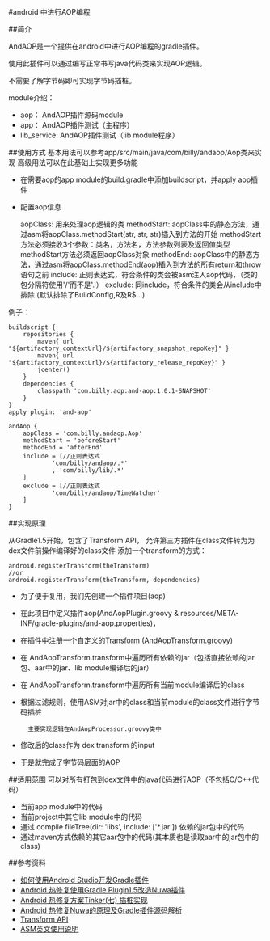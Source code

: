 #android 中进行AOP编程

##简介

AndAOP是一个提供在android中进行AOP编程的gradle插件。

使用此插件可以通过编写正常书写java代码类来实现AOP逻辑。

不需要了解字节码即可实现字节码插桩。

module介绍：
- aop： AndAOP插件源码module
- app： AndAOP插件测试（主程序）
- lib_service: AndAOP插件测试（lib module程序）

##使用方式
基本用法可以参考app/src/main/java/com/billy/andaop/Aop类来实现
高级用法可以在此基础上实现更多功能

- 在需要aop的app module的build.gradle中添加buildscript，并apply aop插件
- 配置aop信息
    
    
    aopClass: 用来处理aop逻辑的类
    methodStart: aopClass中的静态方法，通过asm将aopClass.methodStart(str, str, str)插入到方法的开始
        methodStart方法必须接收3个参数：类名，方法名，方法参数列表及返回值类型
        methodStart方法必须返回aopClass对象
    methodEnd: aopClass中的静态方法，通过asm将aopClass.methodEnd(aop)插入到方法的所有return和throw语句之前
    include: 正则表达式，符合条件的类会被asm注入aop代码，（类的包分隔符使用'/'而不是'.'）
    exclude: 同include，符合条件的类会从include中排除 (默认排除了BuildConfig,R及R$...)
        
 例子：
        
    buildscript {
        repositories {
            maven{ url "${artifactory_contextUrl}/${artifactory_snapshot_repoKey}" }
            maven{ url "${artifactory_contextUrl}/${artifactory_release_repoKey}" }
            jcenter()
        }
        dependencies {
            classpath 'com.billy.aop:and-aop:1.0.1-SNAPSHOT'
        }
    }
    apply plugin: 'and-aop'
    
    andAop {
        aopClass = 'com.billy.andaop.Aop'
        methodStart = 'beforeStart'
        methodEnd = 'afterEnd'
        include = [//正则表达式
                'com/billy/andaop/.*'   
                , 'com/billy/lib/.*'
        ]
        exclude = [//正则表达式
                'com/billy/andaop/TimeWatcher'
        ]
    }



##实现原理

从Gradle1.5开始，包含了Transform API，
允许第三方插件在class文件转为为dex文件前操作编译好的class文件
添加一个transform的方式：

    android.registerTransform(theTransform) 
    //or 
    android.registerTransform(theTransform, dependencies)


- 为了便于复用，我们先创建一个插件项目(aop)
- 在此项目中定义插件aop(AndAopPlugin.groovy & resources/META-INF/gradle-plugins/and-aop.properties)，
- 在插件中注册一个自定义的Transform (AndAopTransform.groovy)
- 在 AndAopTransform.transform中遍历所有依赖的jar（包括直接依赖的jar包、aar中的jar、lib module编译后的jar）
- 在 AndAopTransform.transform中遍历所有当前module编译后的class
- 根据过滤规则，使用ASM对jar中的class和当前module的class文件进行字节码插桩

        主要实现逻辑在AndAopProcessor.groovy类中
    
- 修改后的class作为 dex transform 的input
- 于是就完成了字节码层面的AOP

##适用范围
可以对所有打包到dex文件中的java代码进行AOP（不包括C/C++代码）

- 当前app module中的代码
- 当前project中其它lib module中的代码
- 通过 compile fileTree(dir: 'libs', include: ['*.jar']) 依赖的jar包中的代码
- 通过maven方式依赖的其它aar包中的代码(其本质也是读取aar中的jar包中的class)



##参考资料

- [如何使用Android Studio开发Gradle插件](http://blog.csdn.net/sbsujjbcy/article/details/50782830)        
- [Android 热修复使用Gradle Plugin1.5改造Nuwa插件](http://blog.csdn.net/sbsujjbcy/article/details/50839263)
- [Android 热修复方案Tinker(七) 插桩实现](http://blog.csdn.net/l2show/article/details/54846682)
- [Android 热修复Nuwa的原理及Gradle插件源码解析](http://blog.csdn.net/sbsujjbcy/article/details/50812674)
- [Transform API](http://tools.android.com/tech-docs/new-build-system/transform-api)
- [ASM英文使用说明](http://asm.ow2.org/current/asm-transformations.pdf)





